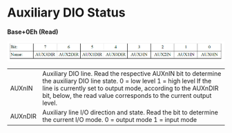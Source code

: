 # Auxiliary DIO Status

**Base+0Eh \(Read\)**

![](../../../.gitbook/assets/27%20%287%29.png)

|  |  |
| :--- | :--- |
| AUXnIN | Auxiliary DIO line. Read the respective AUXnIN bit to determine the auxiliary DIO line state.                                                                     0 = low level                                                                                                                      1 = high level                                                                                                                If the line is currently set to output mode, according to the AUXnDIR bit, below, the read value corresponds to the current output level.  |
| AUXnDIR | Auxiliary line I/O direction and state. Read the bit to determine the current I/O mode.                                                                                0 = output mode                                                                                                            1 = input mode |

     

       


